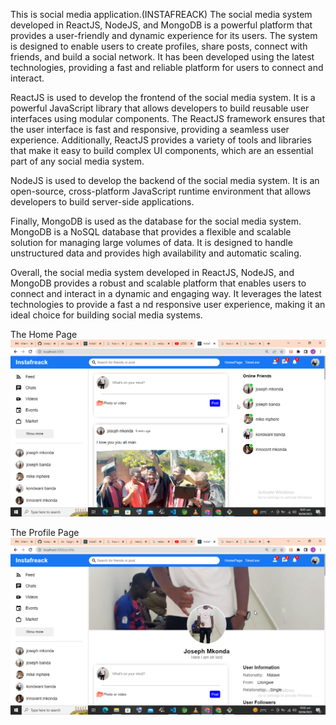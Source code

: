 This is social media application.(INSTAFREACK)
The social media system developed in ReactJS, NodeJS, and MongoDB is a powerful platform that provides a user-friendly and dynamic experience for its users. 
The system is designed to enable users to create profiles, share posts, connect with friends, and build a social network. 
It has been developed using the latest technologies, providing a fast and reliable platform for users to connect and interact.

ReactJS is used to develop the frontend of the social media system. 
It is a powerful JavaScript library that allows developers to build reusable user interfaces using modular components. 
The ReactJS framework ensures that the user interface is fast and responsive, providing a seamless user experience. 
Additionally, ReactJS provides a variety of tools and libraries that make it easy to build complex UI components, 
which are an essential part of any social media system.

NodeJS is used to develop the backend of the social media system. 
It is an open-source, cross-platform JavaScript runtime environment that allows developers to build server-side applications.


Finally, MongoDB is used as the database for the social media system. MongoDB is a NoSQL database that provides a flexible and scalable solution for
managing large volumes of data. It is designed to handle unstructured data and provides high availability and automatic scaling.


Overall, the social media system developed in ReactJS, NodeJS, and MongoDB provides a robust and scalable platform that enables users to connect 
and interact in a dynamic and engaging way. It leverages the latest technologies to provide a fast a
nd responsive user experience, making it an ideal choice for building social media systems.

The Home Page
![](Images/homepage.png)

The Profile Page
![](Images/profilepage.png)
